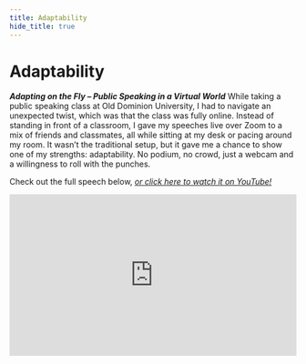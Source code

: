 ```yaml
---
title: Adaptability
hide_title: true
---
```

# Adaptability

***Adapting on the Fly – Public Speaking in a Virtual World***
While taking a public speaking class at Old Dominion University, I had to navigate an unexpected twist, which was that the class was fully online. Instead of standing in front of a classroom, I gave my speeches live over Zoom to a mix of friends and classmates, all while sitting at my desk or pacing around my room. It wasn’t the traditional setup, but it gave me a chance to show one of my strengths: adaptability. No podium, no crowd, just a webcam and a willingness to roll with the punches.

Check out the full speech below, *<a href="https://www.youtube.com/watch?v=fVRnWNL4bxo">or click here to watch it on YouTube!</a>*

<div style="position: relative; padding-bottom: 56.25%; height: 0; overflow: hidden;">
  <iframe 
    src="https://www.youtube.com/watch?v=fVRnWNL4bxo" 
    frameborder="0" 
    allow="accelerometer; autoplay; clipboard-write; encrypted-media; gyroscope; picture-in-picture" 
    allowfullscreen 
    style="position: absolute; top: 0; left: 0; width: 100%; height: 100%;">
  </iframe>
</div>

